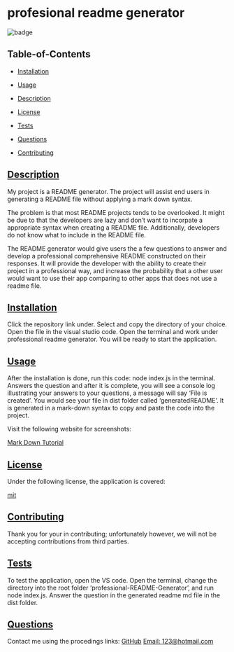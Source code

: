 
  # profesional readme generator
  

  
  ![badge](https://img.shields.io/badge/license-mit-blue)
    
  ## Table-of-Contents
  * [Installation](#installation)
  * [Usage](#usage)
  * [Description](#description)
  
  * [License](#license)
    
  * [Tests](#tests)
  * [Questions](#questions)
  * [Contributing](#contributing)
  
  
  ## [Description](#table-of-contents)
My project is a README generator. The project will assist end users in generating a README file without applying a mark down syntax. 

The problem is that most README projects tends to be overlooked. It might be due to that the developers are lazy and don’t want to incorpate a appropriate syntax when creating a README file. Additionally, developers do not know what to include in the README file. 

The README generator would give users the a few questions to answer and develop a professional comprehensive README constructed on their responses. It will provide the developer with the ability to create their project in a professional way, and increase the probability that a other user would want to use their app comparing to other apps that does not use a readme file.

  ## [Installation](#table-of-contents)
Click the repository link under. Select and copy the directory of your choice. Open the file in the visual studio code. Open the terminal and work under professional readme generator. You will be ready to start the application.  

  ## [Usage](#table-of-contents)
 After the installation is done, run this code: node index.js in the terminal. Answers the question and after it is complete, you will see a console log illustrating your answers to your questions, a message will say ‘File is created’. You would see your file in dist folder called ‘generatedREADME’. It is generated in a mark-down syntax to copy and paste the code into the project.
  
  Visit the following website for screenshots:
  
  [Mark Down Tutorial](https://agea.github.io/tutorial.md/)
  
  
  ## [License](#table-of-contents)
  Under the following license, the application is covered:
  
  [mit](https://choosealicense.com/licenses/mit)
    
    
  ## [Contributing](#table-of-contents)
  
  Thank you for your in contributing; unfortunately however, we will not be accepting contributions from third parties.
    
  ## [Tests](#table-of-contents)
 To test the application, open the VS code. Open the terminal, change the directory into the root folder ‘professional-README-Generator’, and run node index.js.  Answer the question in the generated readme md file in the dist folder.
 
  ## [Questions](#table-of-contents)
  Contact me using the procedings links:
  [GitHub](https://github.com/undefined)
  [Email: 123@hotmail.com](mailto:123@hotmail.com)

